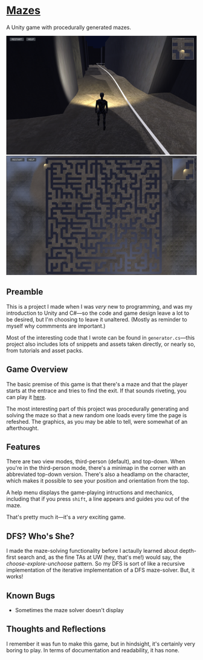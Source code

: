 # [Mazes](https://gamepipe.io/@william-galvinxrk0/mazes-)
A Unity game with procedurally generated mazes.

![](https://github.com/william-galvin/mazes/blob/main/screenshots/Screenshot%202022-07-02%20173209.png?raw=true)
![](https://github.com/william-galvin/mazes/blob/main/screenshots/Screenshot%202022-07-02%20174012.png?raw=true)

## Preamble
This is a project I made when I was *very* new to programming, and was my introduction to Unity and C#—so the code and game design leave a lot to be desired, 
but I'm choosing to leave it unaltered. (Mostly as reminder to myself why commments are important.) 

Most of the interesting code that I wrote can be found in `generator.cs`—this project also includes lots of snippets and assets taken directly, or nearly so, from
tutorials and asset packs.

## Game Overview
The basic premise of this game is that there's a maze and that the player starts at the entrace and tries to find the exit. If that sounds riveting, 
you can play it [here](https://gamepipe.io/@william-galvinxrk0/mazes-).

The most interesting part of this project was procedurally generating and solving the maze so that a new random one loads every time the page is refeshed. The graphics, 
as you may be able to tell, were somewhat of an afterthought.

## Features
There are two view modes, third-person (default), and top-down. When you're in the third-person mode, there's a minimap in the corner with an abbreviated top-down version. There's also a headlamp on the character, which makes it possible to see your position and orientation from the top.

A help menu displays the game-playing intructions and mechanics, including that if you press `shift`, a line appears and guides you out of the maze. 

That's pretty much it—it's a *very* exciting game.

## DFS? Who's She?
I made the maze-solving functionality before I actaully learned about depth-first search and, as the fine TAs at UW (hey, that's me!) would say, the 
*choose-explore-unchoose* pattern. So my DFS is sort of like a recursive implementation of the iterative implementation of a DFS maze-solver. But, it works!

## Known Bugs
- Sometimes the maze solver doesn't display

## Thoughts and Reflections
I remember it was fun to make this game, but in hindsight, it's certainly very boring to play. In terms of documentation and readability, it has none.

